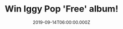 ---
campaign-uuid: "c-f8ad35a3-02fe-4e6b-a674-144badd39e8c"
type: "Competition"
category: "Music"
date: "2019-09-14T06:00:00.000Z"
end-date: "2019-11-14T23:59:00.000Z"
disable-form: false
is_promoted: false
has_entry_page: true
title: "Win Iggy Pop 'Free' album!"
competition-description: "<p>Calling all Iggy Pop fans! The brand new album of the\
  \ Punk Pioneer is finally here: FREE! and we are giving you the chance of winning\
  \ one copy. His 18th brand new solo album is a jazz-tinged, melancholic collection\
  \ that is quite unlike his previous work.</p>\n<p>Want it? Click below for a chance\
  \ to win.</p>\n"
hero-header: "Win Iggy Pop 'Free' album!"
terms-confirmation: "N/A"
banner-img: "https://assets.expresslyapp.com/asset-bc5cd25d-4051-4a29-9063-21b21da53972.jpg"
logo-left-href: "aaa.nme.com"
logo-left-image: "https://assets.expresslyapp.com/asset-086cd16f-9d3c-4fa2-a10d-d5f18c56833f.jpg"
logo-left-title: "NME AAA"
bg-image-hero: "https://assets.expresslyapp.com/asset-73d549c6-5e82-496f-92eb-8feaf0f374f2.jpg"
bg-image-first: "https://assets.expresslyapp.com/asset-264938ec-c854-420c-b568-9778ec090f40.jpg"
section1-content: "<p>Calling all Iggy Pop fans, we have the greatest news for you!\
  \ The brand new album of the Punk Pioneer is finally here: FREE!.</p>\n<p>And we\
  \ are giving you the chance of winning one copy. His 18th brand new solo album is\
  \ a jazz-tinged, melancholic collection that is quite unlike his previous work.\
  \ Loves Missing, Page, The Dawn... are some of his brand new tunes!</p>\n<p>Are\
  \ you ready? Click below for a chance to win it now! Good luck!</p>\n"
entry-title: "Win Iggy Pop 'Free' album!"
entry-content: "<p>Enter the draw to win Iggy Pop 'Free' album by completing the form\
  \ below before 23:59 on the 14th of October 2019.</p>\n"
has-winner: false
prize-description: "Iggy Pop 'Free' album"
special-conditions: "Multiple entries are allowed up to one every day."
country-restrictions:
- "GB"
---